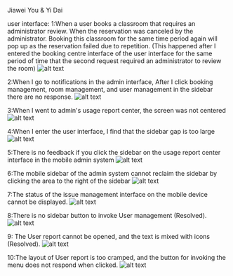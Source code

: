 Jiawei You & Yi Dai


user interface:
1:When a user books a classroom that requires an administrator review. When the reservation was canceled by the administrator. Booking this classroom for the same time period again will pop up as the reservation failed due to repetition. (This happened after I entered the booking centre interface of the user interface for the same period of time that the second request required an administrator to review the room)
![alt text](TestImages/image-6.png)

2:When I go to notifications in the admin interface, After I click booking management, room management, and user management in the sidebar there are no response.
![alt text](TestImages/image-7.png)

3:When I went to admin's usage report center, the screen was not centered
![alt text](TestImages/image-8.png)

4:When I enter the user interface, I find that the sidebar gap is too large
![alt text](TestImages/image-9.png)

5:There is no feedback if you click the sidebar on the usage report center interface in the mobile admin system
![alt text](TestImages/image-10.png)

6:The mobile sidebar of the admin system cannot reclaim the sidebar by clicking the area to the right of the sidebar
![alt text](TestImages/image-11.png)


7:The status of the issue management interface on the mobile device cannot be displayed.
![alt text](TestImages/10.png)

8:There is no sidebar button to invoke User management (Resolved).
![alt text](TestImages/11.jpg)

9: The User report cannot be opened, and the text is mixed with icons (Resolved).
![alt text](TestImages/12.jpg)

10:The layout of User report is too cramped, and the button for invoking the menu does not respond when clicked.
![alt text](TestImages/13.jpg)




